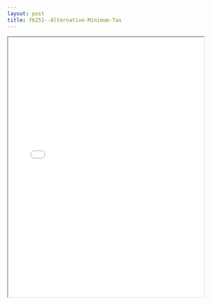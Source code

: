 ```yaml
---
layout: post
title: f6251--Alternative-Minimum-Tax
---
```


<div class="pdf-container">
<iframe src="/ea/assets/pdfs/f6251--Alternative-Minimum-Tax.pdf" height="600" width="90%" allowFullScreen="true"></iframe>
</div>

